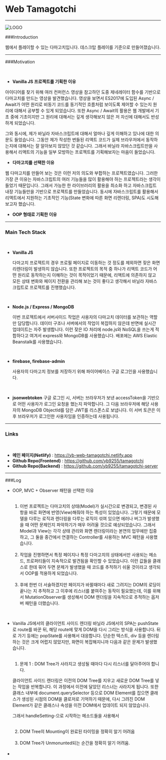 # Web Tamagotchi

---

![LOGO](https://i.pinimg.com/originals/7e/c0/39/7ec0399de0e72dc73388e9306d7c4745.png)

###Introduction

웹에서 플레이할 수 있는 다마고치입니다. 데스크탑 플레이를 기준으로 만들어졌습니다.

---

###Motivation

<br>

- **Vanilla JS 프로젝트를 기획한 이유**

아이디어를 찾기 위해 여러 컨퍼런스 영상을 참고하던 도중 제네레이터 함수를 기반으로 다마고치를 만드는 영상을 발견했습니다. 영상을 보면서 ES2017에 도입된 Async / Await가 어떤 원리로 비동기 코드를 동기적인 흐름처럼 보이도록 제어할 수 있는지 원리에 대해서 공부할 수 있게 되었습니다. 또한 Async / Await의 활용은 웹 개발에서 기초 중에 기초이지만 그 원리에 대해서는 깊게 생각해보지 않은 저 자신에 대해서도 반성하게 되었습니다.

그와 동시에, 제가 바닐라 자바스크립트에 대해서 얼마나 깊게 이해하고 있나에 대한 의문도 들었습니다. 그동안 제가 작성한 번들된 리액트 코드가 실제 브라우저에서 동작하는지에 대해서는 잘 알아보지 않았던 것 같습니다. 그래서 바닐라 자바스크립트만을 사용해서 리액트의 기능을 일부 모방하는 프로젝트를 기획해보자는 마음이 들었습니다.

- **다마고치를 선택한 이유**

웹 다마고치를 만들어 보는 것은 이런 저의 의도와 부합하는 프로젝트였습니다. 그러한 가장 큰 이유는 자바스크립트의 여러 기능들을 많이 활용해야 하는 프로젝트라는 생각이 들었기 때문입니다. 그래서 가능한 한 라이브러리의 활용을 최소화 하고 자바스크립트 내장 기능들만을 기반으로 프로젝트를 만들었습니다. 동시에 자바스크립트를 활용해서 리액트에서 지원하는 기초적인 기능(State 변화에 따른 화면 리렌더링, SPA)도 시도해보고자 했습니다.

- **OOP 형태로 기획한 이유**

---

### Main Tech Stack

<br>

- **Vanilla JS**

  다마고치 프로젝트의 경우 프로필 페이지로 이동하는 것 정도를 제외하면 잦은 화면 리렌더링이 발생하지 않습니다. 또한 프로젝트의 목적 중 하나가 리액트 코드가 어떤 원리로 동작하는지 이해하는 것이 목적이었기 때문에, 리액트에 의존하지 않고 모든 상태 변화와 페이지 전환을 관리해 보는 것이 좋다고 생각해서 바닐라 자바스크립트로 프로젝트를 진행했습니다.

<br>

- **Node.js / Express / MongoDB**

  이번 프로젝트에서 서버사이드 작업은 사용자의 다마고치 데이터를 보관하는 역할만 담당합니다. 데이터 구조나 서버에서의 작업이 복잡하지 않은데 반면에 실시간 업데이트는 자주 발생합니다. 이런 잦은 IO 처리에 node.js와 NoSQL을 쓰는게 적합하다고 여겨서 express와 MongoDB를 사용했습니다. 배포에는 AWS Elastic Beanstalk를 사용했습니다.

<br>

- **firebase, firebase-admin**

  사용자의 다마고치 정보를 저장하기 위해 파이어베이스 구글 로그인을 사용했습니다.

<br>

- **jsonwebtoken**
  구글 로그인 시, 서버는 브라우저가 보낸 accessToken을 기반으로 어떤 사용자가 로그인 요청을 했는지 파악합니다. 그 다음 브라우저에 해당 사용자의 MongoDB ObjectId를 담은 JWT를 리스폰스로 보냅니다. 이 서버 토큰은 이후 브라우저가 로그인한 사용자임을 인증하는데 사용됩니다.

---

### Links

<br>

- **메인 페이지(Netlify)** : https://yb-web-tamagotchi.netlify.app
- **Github Repo(Frontend)** : https://github.com/yb9255/tamagotchi
- **Github Repo(Backend)** : https://github.com/yb9255/tamagotchi-server

---

###Log

- OOP, MVC + Observer 패턴을 선택한 이유

  <br>

  1. 이번 프로젝트는 다마고치의 상태(Model)가 실시간으로 변경되고, 변경된 사항을 바로 화면에 반영(View)해줘야 하는 특성이 있었습니다. 그렇기 때문에 모델을 다루는 로직과 렌더링을 다루는 로직이 섞여 있으면 에러나 버그가 발생했을 때 어떤 문제인지 파악하기가 매우 어려울 것으로 예상되었습니다. 그래서 Model과 View는 각각 상태 관리와 화면 렌더링이라는 본연의 업무에만 집중하고, 그 둘을 중간에서 연결하는 Controller를 사용하는 MVC 패턴을 사용했습니다.

  <br>

  2. 작업을 진행하면서 특정 페이지나 특정 다마고치의 상태에서만 사용되는 메소드, 프로퍼티들이 지속적으로 발견됨을 확인할 수 있었습니다. 이런 값들을 클래스로 한데 묶어 두면 문제가 발생했을 때 코드를 추적하기 쉬울 것이라고 생각되서 OOP를 적용하게 되었습니다.

  <br>

  3. 후에 한번 더 서술하겠지만 페이지가 바뀔때마다 새로 그려지는 DOM의 로딩이 끝나는 지 추적하고 그 이후에 리스너를 붙여주는 동작이 필요했는데, 이를 위해서 MutationObserver를 생성해서 DOM 렌더링을 지속적으로 추적하는 옵저버 패턴을 더했습니다.

<br>

- Vanilla JS에서의 클라이언트 사이드 렌더링
  바닐라 JS에서의 SPA는 pushState로 route를 바꾼 뒤, 해당 route에 맞게 DOM을 다시 그리는 방식을 사용합니다. 뒤로 가기 등에는 popState를 사용해서 대응합니다. 단순한 텍스트, div 등을 렌더링 하는 것은 크게 어렵지 않았지만, 화면이 복잡해지니까 다음과 같은 문제가 발생했습니다.

  <br>

  1. 문제 1 : DOM Tree가 사라지고 생성될 때마다 다시 리스너를 달아주어야 합니다.

  클라이언트 사이드 렌더링은 이전의 DOM Tree를 지우고 새로운 DOM Tree를 넣는 작업을 반복합니다. 이 과정에서 이전에 달았던 리스너는 사라지게 됩니다. 또한 클래스 내부에 document.querySelector 등으로 DOM Element를 잡으면 클래스가 생성된 시점의 DOM을 클로저로 기억하기 때문에, 다시 그려진 DOM Element가 같은 클래스나 속성을 이전 DOM에서 업데이트 되지 않았습니다.

  그래서 handleSetting-으로 시작하는 메소드들을 사용해서

  <br>

  2. DOM Tree의 Mounting이 완료된 타이밍을 정확히 알기 어려움

  <br>

  3. DOM Tree가 Unmonunted되는 순간을 정확히 알기 어려움.

  <br>

-
